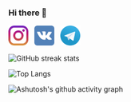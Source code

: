 ### Hi there 👋

[<img src='https://github.com/f1reworker/f1reworker/blob/main/instagram-svgrepo-com.svg' alt='instagram' height='40'>](https://www.instagram.com/_will_fire_/)&nbsp;&nbsp;&nbsp;[<img src='https://github.com/f1reworker/f1reworker/blob/main/vk-svgrepo-com.svg' alt='vk' height='40'>](https://vk.com/f1reworker)&nbsp;&nbsp;&nbsp;[<img src='https://github.com/f1reworker/f1reworker/blob/main/telegram-logo-svgrepo-com.svg' alt='tg' height='40'>](https://t.me/fireworker_03)

![GitHub streak stats](https://github-readme-streak-stats.herokuapp.com/?user=f1reworker&theme=highcontrast) 

![Top Langs](https://github-readme-stats.vercel.app/api/top-langs/?username=f1reworker&layout=compact&count_private=true&theme=radical&hide=cmake,html,swift,JawaScript)

![Ashutosh's github activity graph](https://github-readme-activity-graph.cyclic.app/graph?username=f1reworker&theme=react-dark)
